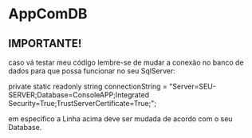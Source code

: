 # AppComDB

## IMPORTANTE!
caso vá testar meu código lembre-se de mudar a conexão no banco de dados para que possa funcionar no seu SqlServer:

private static readonly string connectionString = "Server=SEU-SERVER;Database=ConsoleAPP;Integrated Security=True;TrustServerCertificate=True;";

em especifico a Linha acima deve ser mudada de acordo com o seu Database.
